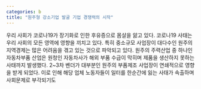 ```yaml
---
categories: b
title: "원주형 강소기업 발굴 기업 경쟁력의 시작"
---
```

우리 사회가 코로나19가 장기화로 인한 후유증으로 몸살을 앓고 있다. 코로나19 사태는 우리 사회의 모든 영역에 영향을 끼치고 있다. 특히 중소규모 사업장이 대다수인 원주의 지역경제는 많은 어려움을 겪고 있는 것으로 파악되고 있다. 원주의 주력산업 중 하나인 자동차부품 산업은 원청인 자동차사가 해외 부품 수급이 막히며 제품을 생산하지 못하는 사태까지 발생했다. 2~3차 벤더가 대부분인 원주의 부품제조 사업장이 연쇄적으로 영향을 받게 되었다. 이로 인해 해당 업체 노동자들이 일터를 한순간에 잃는 사태가 속출하며 사회문제로 부각되기도
